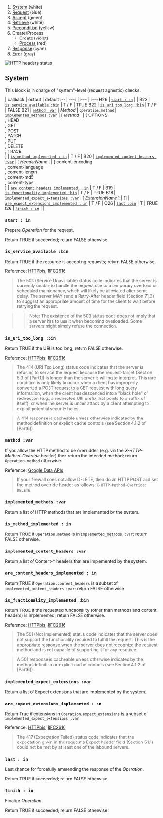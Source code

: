 1. [System](README_system.md) (white)
1. [Request](README_request.md) (blue)
1. [Accept](README_accept.md) (green)
1. [Retrieve](README_retrieve.md) (white)
1. [Precondition](README_precondition.md) (yellow)
1. Create/Process
    * [Create](README_create.md) (violet)
    * [Process](README_process.md) (red)
1. [Response](README_response.md) (cyan)
1. [Error](README_error.md) (gray)

![HTTP headers status](https://rawgithub.com/andreineculau/http-headers-status/master/v4/http-headers-status-v4.png)

## System

This block is in charge of "system"-level (request agnostic) checks.

 | callback | output | default
:-- | ---: | :--- | :---
H26 | [`start : in`](#start--in) | |
B23 | [`is_service_available :bin`](#is_service_available-bin) | T / F | TRUE
B22 | [`is_uri_too_long :bin`](#is_uri_too_long-bin) | T / F | FALSE
B21 | [`method :var`](#method-var) | *Method* | `Operation.method`
 | [`implemented_methods :var`](#implemented_methods-var) | [ *Method* ] | [ OPTIONS<br>, HEAD<br>, GET<br>, POST<br>, PATCH<br>, PUT<br>, DELETE<br>, TRACE<br>]
 | [`is_method_implemented : in`](#is_method_implemented--in) | T / F |
B20 | [`implemented_content_headers :var`](#implemented_content_headers-var) | [ *HeaderName* ] | [ content-encoding<br>, content-language<br>, content-length<br>, content-md5<br>, content-type<br>]
 | [`are_content_headers_implemented : in`](#are_content_headers_implemented--in) | T / F |
B19 | [`is_functionality_implemented :bin`](#is_functionality_implemented-bin) | T / F | TRUE
B18 | [`implemented_expect_extensions :var`](#implemented_expect_extensions-var) | [ *ExtensionName* ] | []
 | [`are_expect_extensions_implemented : in`](#are_expect_extensions_implemented--in) | T / F |
O26 | [`last :bin`](#last-bin) | T | TRUE
I26 | [`finish : in`](#finish--in) | |



### `start : in`

Prepare *Operation* for the request.

Return TRUE if succeeded; return FALSE otherwise.

### `is_service_available :bin`

Return TRUE if the resource is accepting requests; return FALSE otherwise.

Reference: [HTTPbis](http://tools.ietf.org/html/draft-ietf-httpbis-p2-semantics-22#section-6.6.4), [RFC2616](http://www.w3.org/Protocols/rfc2616/rfc2616-sec10.html#sec10.5.4)

> The 503 (Service Unavailable) status code indicates that the server is currently unable to handle the request due to a temporary overload or scheduled maintenance, which will likely be alleviated after some delay.  The server MAY send a Retry-After header field (Section 7.1.3) to suggest an appropriate amount of time for the client to wait before retrying the request.

> > Note: The existence of the 503 status code does not imply that a server has to use it when becoming overloaded.  Some servers might simply refuse the connection.

### `is_uri_too_long :bin`

Return TRUE if the URI is too long; return FALSE otherwise.

Reference: [HTTPbis](http://tools.ietf.org/html/draft-ietf-httpbis-p2-semantics-22#section-6.5.12), [RFC2616](http://www.w3.org/Protocols/rfc2616/rfc2616-sec10.html#sec10.4.15)

> The 414 (URI Too Long) status code indicates that the server is refusing to service the request because the request-target (Section 5.3 of [Part1]) is longer than the server is willing to interpret. This rare condition is only likely to occur when a client has improperly converted a POST request to a GET request with long query information, when the client has descended into a "black hole" of redirection (e.g., a redirected URI prefix that points to a suffix of itself), or when the server is under attack by a client attempting to exploit potential security holes.

> A 414 response is cacheable unless otherwise indicated by the method definition or explicit cache controls (see Section 4.1.2 of [Part6]).

### `method :var`

If you allow the HTTP method to be overridden (e.g. via the _X-HTTP-Method-Override_ header) then return the intended method; return `Operation.method` otherwise.

Reference: [Google Data APIs](https://developers.google.com/gdata/docs/2.0/basics#DeletingEntry)

> If your firewall does not allow DELETE, then do an HTTP POST and set the method override header as follows: `X-HTTP-Method-Override: DELETE`.

### `implemented_methods :var`

Return a list of HTTP methods that are implemented by the system.

### `is_method_implemented : in`

Return TRUE if `Operation.method` is in `implemented_methods :var`; return FALSE otherwise.

### `implemented_content_headers :var`

Return a list of Content-* headers that are implemented by the system.

### `are_content_headers_implemented : in`

Return TRUE if `Operation.content_headers` is a subset of `implemented_content_headers :var`; return FALSE otherwise

### `is_functionality_implemented :bin`

Return TRUE if the requested functionality (other than methods and content headers) is implemented; return FALSE otherwise.

Reference: [HTTPbis](http://tools.ietf.org/html/draft-ietf-httpbis-p2-semantics-22#section-6.6.2), [RFC2616](http://www.w3.org/Protocols/rfc2616/rfc2616-sec10.html#sec10.5.2)

> The 501 (Not Implemented) status code indicates that the server does not support the functionality required to fulfill the request.  This is the appropriate response when the server does not recognize the request method and is not capable of supporting it for any resource.

> A 501 response is cacheable unless otherwise indicated by the method definition or explicit cache controls (see Section 4.1.2 of [Part6]).

### `implemented_expect_extensions :var`

Return a list of Expect extensions that are implemented by the system.

### `are_expect_extensions_implemented : in`

Return True if extensions in `Operation.expect_extensions` is a subset of `implemented_expect_extensions :var`

Reference: [HTTPbis](http://tools.ietf.org/html/draft-ietf-httpbis-p2-semantics-22#section-6.5.14), [RFC2616](http://www.w3.org/Protocols/rfc2616/rfc2616-sec10.html#sec10.4.18)

> The 417 (Expectation Failed) status code indicates that the expectation given in the request's Expect header field (Section 5.1.1) could not be met by at least one of the inbound servers.

### `last : in`

Last chance for forcefully ammending the response of the *Operation*.

Return TRUE if succeeded; return FALSE otherwise.

### `finish : in`

Finalize *Operation*.

Return TRUE if succeeded; return FALSE otherwise.

